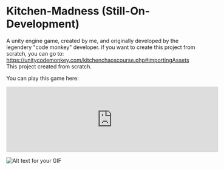 # Kitchen-Madness (Still-On-Development)
A unity engine game, created by me, and originally developed by the legendery "code monkey" developer.
if you want to create this project from scratch, you can go to: https://unitycodemonkey.com/kitchenchaoscourse.php#importingAssets
This project created from scratch.

You can play this game here:

<iframe frameborder="0" src="https://itch.io/embed/2433547?linkback=true&amp;border_width=4&amp;dark=true" width="558" height="173"><a href="https://erzelman.itch.io/kitchen-madness">Kitchen-Madness by Erzelman</a></iframe>



![Alt text for your GIF](https://github.com/matbuha/Kitchen-Madness/blob/main/Assets/_Assets/Animations/ShortVid.gif)
